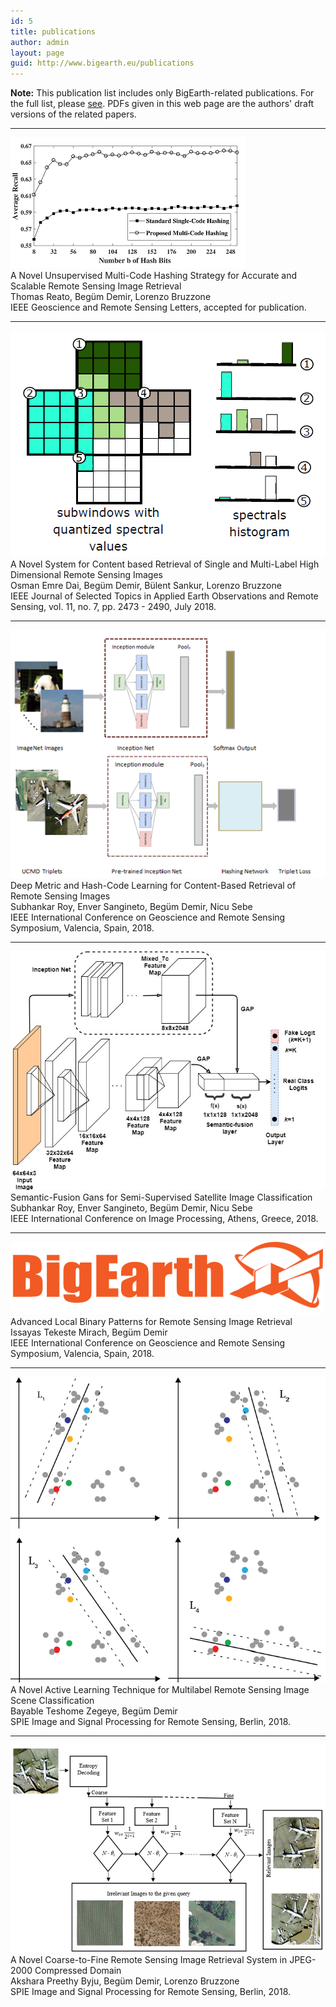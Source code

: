 ```yaml
---
id: 5
title: publications
author: admin
layout: page
guid: http://www.bigearth.eu/publications
---
```

<div class="bg-faded p-4 my-4">
	<div class="bg-faded p-4 my-4">
		<p>
			<b>Note:</b> This publication list includes only BigEarth-related publications. For the full list, please <a href="http://begumdemir.com/papers.html" target="_blank">see</a>. PDFs given in this web page are the authors' draft versions of the related papers.
		</p>
		<hr />
		<div class="row">			
			<div class="col-3">
				<img class="publication-image" src="assets/publications/images/MultiCode-ThomasFinal.png">
			</div>
			<div class="col-9">
				<span class="publication-title">A Novel Unsupervised Multi-Code Hashing Strategy for Accurate and Scalable Remote Sensing Image Retrieval</span> <br />
				Thomas Reato, Begüm Demir, Lorenzo Bruzzone <br />
				IEEE Geoscience and Remote Sensing Letters, accepted for publication.<br />
				<a class="publication-icon" href="assets/publications/pdfs/MCH-ReatoDemirBruzzone.pdf" target="_blank"><i class="fa fa-file-pdf-o text-color-be"></i></a>
				<a class="publication-icon" href="http://bigearth.eu/datasets.html" target="_blank"><i class="fa fa-database text-color-be"></i></a>
			</div>
		</div>
		<hr />		
		<div class="row">			
			<div class="col-3">
				<img class="publication-image" src="assets/publications/images/BoSV-DaiSankurDemirFinal.png">
			</div>
			<div class="col-9">
				<span class="publication-title">A Novel System for Content based Retrieval of Single and Multi-Label High Dimensional Remote Sensing Images</span> <br />
				Osman Emre Dai, Begüm Demir, Bülent Sankur, Lorenzo Bruzzone <br />
				IEEE Journal of Selected Topics in Applied Earth Observations and Remote Sensing, vol. 11, no. 7, pp.  2473 - 2490, July 2018.<br />
				<a class="publication-icon" href="assets/publications/pdfs/A-Novel-System-for-Content-based-Retrieval-of-Single-and-Multi-Label-High-Dimensional-Remote-Sensing-Images.pdf" target="_blank"><i class="fa fa-file-pdf-o text-color-be"></i></a>
				<a class="publication-icon" href="http://bit.ly/Ankara_HSI_Archive" target="_blank"><i class="fa fa-database text-color-be"></i></a>
			</div>
		</div>
		<hr />
		<div class="row">
			<div class="col-3">
				<img class="publication-image" src="assets/publications/images/MHCLN-RoySanginetoDemirSebeFinal.png" />
			</div>
			<div class="col-9">
				<span class="publication-title">Deep Metric and Hash-Code Learning for Content-Based Retrieval of Remote Sensing Images</span>
				<br />
				Subhankar Roy, Enver Sangineto, Begüm Demir, Nicu Sebe<br />
				IEEE International Conference on Geoscience and Remote Sensing Symposium, Valencia, Spain, 2018. <br>
				<a class="publication-icon" href="assets/publications/pdfs/MHCLN-RoySanginetoDemirSebeFinal.pdf" target="_blank"><i class="publication-icon fa fa-file-pdf-o text-color-be"></i></a>
				<a class="publication-icon" href="https://github.com/MLEnthusiast/MHCLN" target="_blank"><i class="fa fa-github text-color-be"></i></a>
			</div>
		</div>
		<hr />
		<div class="row">
			<div class="col-3">
				<img class="publication-image" src="assets/publications/images/SGSSIC-RoySanginetoDemirSebeFinal.jpg" />
			</div>
			<div class="col-9">
				<span class="publication-title">Semantic-Fusion Gans for Semi-Supervised Satellite Image Classification</span>
				<br />
				Subhankar Roy, Enver Sangineto, Begüm Demir, Nicu Sebe<br />
				IEEE International Conference on Image Processing, Athens, Greece, 2018. <br>
				<a class="publication-icon" href="assets/publications/pdfs/SGSSIC-RoySanginetoDemirSebeFinal.pdf" target="_blank"><i class="publication-icon fa fa-file-pdf-o text-color-be"></i></a>
			</div>
		</div>
		<hr />
		<div class="row">
			<div class="col-3">
				<img class="publication-image-default" src="./assets/images/bigearth.png">
			</div>
			<div class="col-9">
				<span class="publication-title">Advanced Local Binary Patterns for Remote Sensing Image Retrieval</span>
				<br />
				Issayas Tekeste Mirach, Begüm Demir<br />
				IEEE International Conference on Geoscience and Remote Sensing Symposium, Valencia, Spain, 2018.<br>
				<a class="publication-icon" href="assets/publications/pdfs/Advanced-Local-Binary-Patterns-for-Remote-Sensing-Image-Retrieval.pdf" target="_blank"><i class="publication-icon fa fa-file-pdf-o text-color-be"></i></a>
			</div>
		</div>
		<hr />
		<div class="row">
			<div class="col-3">
				<img class="publication-image" src="assets/publications/images/MLAL-BayableFinal.png" />
			</div>
			<div class="col-9">
				<span class="publication-title">A Novel Active Learning Technique for Multilabel Remote Sensing Image Scene Classification</span>
				<br />
				Bayable Teshome Zegeye, Begüm Demir<br />
				SPIE Image and Signal Processing for Remote Sensing, Berlin, 2018.
			</div>
		</div>
		<hr />
		<div class="row">
			<div class="col-3">
				<img class="publication-image" src="assets/publications/images/CtF-AksharaFinal.png" />
			</div>
			<div class="col-9">
				<span class="publication-title">A Novel Coarse-to-Fine Remote Sensing Image Retrieval System in JPEG-2000 Compressed Domain</span>
				<br />
				Akshara Preethy Byju, Begüm Demir, Lorenzo Bruzzone<br />
				SPIE Image and Signal Processing for Remote Sensing, Berlin, 2018.
			</div>
		</div>
	</div>
</div>